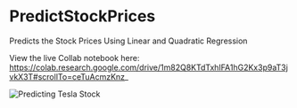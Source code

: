 # PredictStockPrices
Predicts the Stock Prices Using Linear and Quadratic Regression

View the live Collab notebook here: https://colab.research.google.com/drive/1m82Q8KTdTxhIFA1hG2Kx3p9aT3jvkX3T#scrollTo=ceTuAcmzKnz_

![Predicting Tesla Stock](https://p139.p2.n0.cdn.getcloudapp.com/items/2Nu2o56y/Image+2019-09-08+at+3.04.47+pm.png
)
